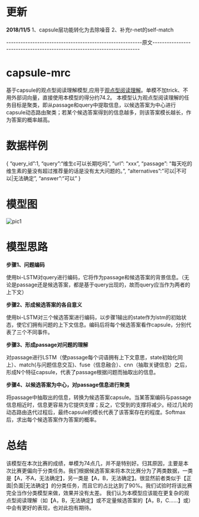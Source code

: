 # 更新
**2018/11/5**
1、capsule层功能转化为去除噪音
2、补充r-net的self-match

---------------------------------------------------------原文------------------------------------------------------------------------
# capsule-mrc
基于capsule的观点型阅读理解模型,应用于[观点型阅读理解](https://challenger.ai/competition/oqmrc2018)。单模不加trick、不用外部词向量，直接使用本模型的得分约74.2。
本模型认为观点型阅读理解的任务目标是聚类，即从passage和query中提取信息，以候选答案为中心进行capsule动态路由聚类；若某个候选答案得到的信息越多，则该答案模长越长，作为答案的概率越高。

# 数据样例
{
“query_id”:1,
“query”:“维生c可以长期吃吗”,
“url”: “xxx”,
“passage”: “每天吃的维生素的量没有超过推荐量的话是没有太大问题的。”,
“alternatives”:”可以|不可以|无法确定”,
“answer”:“可以”
}

# 模型图
![pic1](https://github.com/freefuiiismyname/capsule-mrc/blob/master/capsuleNet-mrc/1.png)

# 模型思路
**步骤1、问题编码**
  
使用bi-LSTM对query进行编码，它将作为passage和候选答案的背景信息。（无论是passage还是候选答案，都是基于query出现的，故而query应当作为两者的上下文） 

**步骤2、形成候选答案的各自意义**
  
使用bi-LSTM对三个候选答案进行编码，以步骤1输出的state作为lstm的初始状态，使它们拥有问题的上下文信息。编码后将每个候选答案看作capsule，分别代表了三个不同事件。

**步骤3、形成passage对问题的理解**
  
对passage进行LSTM（使passage每个词语拥有上下文意思，state初始化同上）、match(与问题信息交互)、fuse（信息融合）、cnn（抽取关键信息）之后，形成N个特征capsule，代表了passage根据问题而抽取出的信息。

**步骤4、以候选答案为中心，对passage信息进行聚类**
  
将passage中抽取出的信息，转换为候选答案capsule。当某答案编码与passage信息相近时，信息更容易为它提供支撑；反之，它受到的支撑将减少。经过几轮的动态路由迭代过程后，最终capsule的模长代表了该答案存在的程度。Softmax后，求出每个候选答案作为答案的概率。


# 总结
该模型在本次比赛的成绩，单模为74点几，并不是特别好。归其原因，主要是本次比赛更偏向于分类任务。我们根据候选答案来将本次比赛分为了两类数据，一类是【A，不A，无法确定】，另一类是【A，B，无法确定】。很显然前者类似于【正面|负面|无法确定】的分类任务，而且它的占比达到了90%。我们试验时将该比赛完全当作分类模型来做，效果并没有太差。
我们认为本模型应该能在更复杂的观点型阅读理解（如【A，B，无法确定】或不定量候选答案的【A，B，C……】或）中会有更好的表现，也对此抱有期待。
